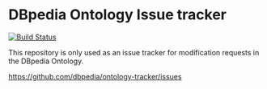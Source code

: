 # DBpedia Ontology Issue tracker

[![Build Status](https://travis-ci.org/gcpdev/ontology-tracker.svg?branch=master)](https://travis-ci.org/gcpdev/ontology-tracker)

This repository is only used as an issue tracker for modification requests in the DBpedia Ontology.

https://github.com/dbpedia/ontology-tracker/issues
